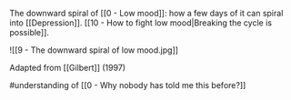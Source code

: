 The downward spiral of [[0 - Low mood]]: how a few days of it can spiral into [[Depression]]. [[10 - How to fight low mood|Breaking the cycle is possible]].

![[9 - The downward spiral of low mood.jpg]]

Adapted from [[Gilbert]] (1997)

#understanding of [[0 - Why nobody has told me this before?]]
